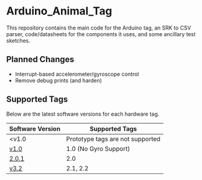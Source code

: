 # Arduino_Animal_Tag
This repository contains the main code for the Arduino tag, an SRK to CSV
parser, code/datasheets for the components it uses, and some ancillary test sketches.

## Planned Changes

* Interrupt-based accelerometer/gyroscope control
* Remove debug prints (and harden)

## Supported Tags

Below are the latest software versions for each hardware tag.

Software Version | Supported Tags
---|---
 <v1.0 | Prototype tags are not supported
 [v1.0](https://github.com/WLaney/Arduino_Animal_Tag/releases/tag/v1.0) | 1.0 (No Gyro Support)
 [2.0.1](https://github.com/WLaney/Arduino_Animal_Tag/releases/tag/2.0.1) | 2.0
 [v3.2](https://github.com/WLaney/Arduino_Animal_Tag/releases/tag/v3.2) | 2.1, 2.2
